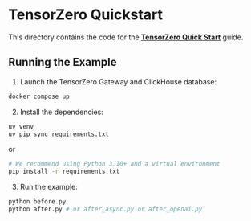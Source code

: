 # TensorZero Quickstart

This directory contains the code for the **[TensorZero Quick Start](https://www.tensorzero.com/docs/quickstart)** guide.

## Running the Example

1. Launch the TensorZero Gateway and ClickHouse database:

```bash
docker compose up
```

2. Install the dependencies:

```bash
uv venv
uv pip sync requirements.txt
```

or

```bash
# We recommend using Python 3.10+ and a virtual environment
pip install -r requirements.txt
```

3. Run the example:

```bash
python before.py
python after.py # or after_async.py or after_openai.py
```
